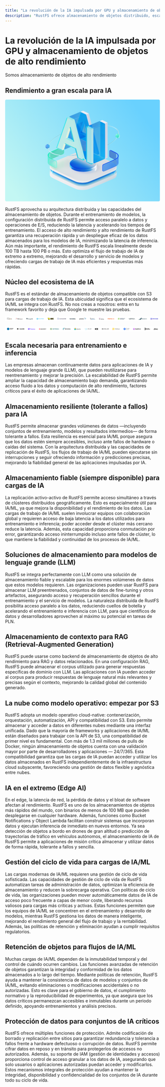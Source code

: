```yaml
---
title: "La revolución de la IA impulsada por GPU y almacenamiento de objetos de alto rendimiento"
description: "RustFS ofrece almacenamiento de objetos distribuido, escalable y compatible con S3 para cargas de trabajo de IA/ML."
---
```


# La revolución de la IA impulsada por GPU y almacenamiento de objetos de alto rendimiento

Somos almacenamiento de objetos de alto rendimiento

## Rendimiento a gran escala para IA

![Rendimiento de IA](images/ai-performance.png)

RustFS aprovecha su arquitectura distribuida y las capacidades del almacenamiento de objetos. Durante el entrenamiento de modelos, la configuración distribuida de RustFS permite acceso paralelo a datos y operaciones de E/S, reduciendo la latencia y acelerando los tiempos de entrenamiento. El acceso de alto rendimiento y alto rendimiento de RustFS garantiza una recuperación rápida y un despliegue eficaz de los datos almacenados para los modelos de IA, minimizando la latencia de inferencia. Aún más importante, el rendimiento de RustFS escala linealmente desde 100 TB hasta 100 PB o más. Esto optimiza el flujo de trabajo de IA de extremo a extremo, mejorando el desarrollo y servicio de modelos y ofreciendo cargas de trabajo de IA más eficientes y respuestas más rápidas.

## Núcleo del ecosistema de IA

RustFS es el estándar de almacenamiento de objetos compatible con S3 para cargas de trabajo de IA. Esta ubicuidad significa que el ecosistema de IA/ML se integra con RustFS. No nos creas a nosotros: entra en tu framework favorito y deja que Google te muestre las pruebas.

![Compatibilidad del ecosistema de IA](images/multi-engine-1.svg)

![Compatibilidad del ecosistema de IA](images/multi-engine-2.svg)

## Escala necesaria para entrenamiento e inferencia

Las empresas almacenan continuamente datos para aplicaciones de IA y modelos de lenguaje grande (LLM), que pueden reutilizarse para reentrenamiento y mejorar la precisión. La escalabilidad de RustFS permite ampliar la capacidad de almacenamiento bajo demanda, garantizando acceso fluido a los datos y computación de alto rendimiento, factores críticos para el éxito de aplicaciones de IA/ML.

## Almacenamiento resiliente (tolerante a fallos) para IA

RustFS permite almacenar grandes volúmenes de datos —incluyendo conjuntos de entrenamiento, modelos y resultados intermedios— de forma tolerante a fallos. Esta resiliencia es esencial para IA/ML porque asegura que los datos estén siempre accesibles, incluso ante fallos de hardware o caídas del sistema. Con la arquitectura distribuida y las capacidades de replicación de RustFS, los flujos de trabajo de IA/ML pueden ejecutarse sin interrupciones y seguir ofreciendo información y predicciones precisas, mejorando la fiabilidad general de las aplicaciones impulsadas por IA.

## Almacenamiento fiable (siempre disponible) para cargas de IA

La replicación activo-activo de RustFS permite acceso simultáneo a través de clústeres distribuidos geográficamente. Esto es especialmente útil para IA/ML, ya que mejora la disponibilidad y el rendimiento de los datos. Las cargas de trabajo de IA/ML suelen involucrar equipos con colaboración global y requieren acceso de baja latencia a los datos utilizados para entrenamiento e inferencia; poder acceder desde el clúster más cercano reduce la latencia. Además, esta capacidad proporciona conmutación por error, garantizando acceso ininterrumpido incluso ante fallos de clúster, lo que mantiene la fiabilidad y continuidad de los procesos de IA/ML.

## Soluciones de almacenamiento para modelos de lenguaje grande (LLM)

RustFS se integra perfectamente con LLM como una solución de almacenamiento fiable y escalable para los enormes volúmenes de datos que estos modelos requieren. Las organizaciones pueden usar RustFS para almacenar LLM preentrenados, conjuntos de datos de fine-tuning y otros artefactos, asegurando acceso y recuperación sencillos durante el entrenamiento y el servicio de modelos. La naturaleza distribuida de RustFS posibilita acceso paralelo a los datos, reduciendo cuellos de botella y acelerando el entrenamiento e inferencia con LLM, para que científicos de datos y desarrolladores aprovechen al máximo su potencial en tareas de PLN.

## Almacenamiento de contexto para RAG (Retrieval-Augmented Generation)

RustFS puede usarse como backend de almacenamiento de objetos de alto rendimiento para RAG y datos relacionados. En una configuración RAG, RustFS puede almacenar el corpus utilizado para generar respuestas específicas de dominio con LLM. Las aplicaciones con IA pueden acceder al corpus para producir respuestas de lenguaje natural más relevantes y precisas según el contexto, mejorando la calidad global del contenido generado.

## La nube como modelo operativo: empezar por S3

RustFS adopta un modelo operativo cloud-native: contenerización, orquestación, automatización, API y compatibilidad con S3. Esto permite almacenar y acceder a datos en diferentes nubes mediante una interfaz unificada. Dado que la mayoría de frameworks y aplicaciones de IA/ML están diseñados para trabajar con la API de S3, una compatibilidad de primer nivel es fundamental. Con más de 1.3 mil millones de pulls de Docker, ningún almacenamiento de objetos cuenta con una validación mayor por parte de desarrolladores y aplicaciones — 24/7/365. Esta compatibilidad garantiza que las cargas de IA puedan acceder y utilizar los datos almacenados en RustFS independientemente de la infraestructura cloud subyacente, favoreciendo una gestión de datos flexible y agnóstica entre nubes.

## IA en el extremo (Edge AI)

En el edge, la latencia de red, la pérdida de datos y el bloat de software afectan al rendimiento. RustFS es uno de los almacenamientos de objetos más rápidos del mundo, con binarios de menos de 100 MB que pueden desplegarse en cualquier hardware. Además, funciones como Bucket Notifications y Object Lambda facilitan construir sistemas que incorporan datos y ejecutan inferencia de inmediato en nuevos entornos. Ya sea detección de objetos a bordo en drones de gran altitud o predicción de trayectorias de tráfico en vehículos autónomos, el almacenamiento de IA de RustFS permite a aplicaciones de misión crítica almacenar y utilizar datos de forma rápida, tolerante a fallos y sencilla.

## Gestión del ciclo de vida para cargas de IA/ML

Las cargas modernas de IA/ML requieren una gestión de ciclo de vida sofisticada. Las capacidades de gestión de ciclo de vida de RustFS automatizan tareas de administración de datos, optimizan la eficiencia de almacenamiento y reducen la sobrecarga operativa. Con políticas de ciclo de vida, las organizaciones pueden mover automáticamente datos de IA de acceso poco frecuente a capas de menor coste, liberando recursos valiosos para cargas más críticas y activas. Estas funciones permiten que los equipos de IA/ML se concentren en el entrenamiento y desarrollo de modelos, mientras RustFS gestiona los datos de manera inteligente, mejorando el rendimiento general del flujo de trabajo y la rentabilidad. Además, las políticas de retención y eliminación ayudan a cumplir requisitos regulatorios.

## Retención de objetos para flujos de IA/ML

Muchas cargas de IA/ML dependen de la inmutabilidad temporal y del control de cuándo ocurren cambios. Las funciones avanzadas de retención de objetos garantizan la integridad y conformidad de los datos almacenados a lo largo del tiempo. Mediante políticas de retención, RustFS ayuda a mantener la consistencia de datos de modelos y conjuntos de IA/ML, evitando eliminaciones o modificaciones accidentales o no autorizadas. Esto es clave para el gobierno de datos, el cumplimiento normativo y la reproducibilidad de experimentos, ya que asegura que los datos críticos permanezcan accesibles e inmutables durante un periodo definido, apoyando entrenamientos y análisis precisos.

## Protección de datos para conjuntos de IA críticos

RustFS ofrece múltiples funciones de protección. Admite codificación de borrado y replicación entre sitios para garantizar redundancia y tolerancia a fallos frente a hardware defectuoso o corrupción de datos. RustFS permite cifrar datos en reposo y en tránsito para protegerlos de accesos no autorizados. Además, su soporte de IAM (gestión de identidades y accesos) proporciona control de acceso granular a los datos de IA, asegurando que solo usuarios o aplicaciones autorizadas puedan acceder y modificarlos. Estos mecanismos integrales de protección ayudan a mantener la integridad, disponibilidad y confidencialidad de los conjuntos de IA durante todo su ciclo de vida.

